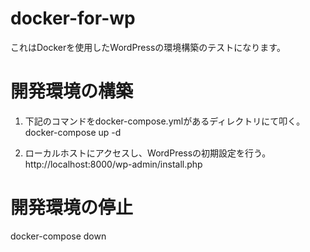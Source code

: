 # docker-for-wp
これはDockerを使用したWordPressの環境構築のテストになります。

# 開発環境の構築

1. 下記のコマンドをdocker-compose.ymlがあるディレクトリにて叩く。    
  docker-compose up -d

2. ローカルホストにアクセスし、WordPressの初期設定を行う。   
  http://localhost:8000/wp-admin/install.php 
  
# 開発環境の停止
  docker-compose down 
